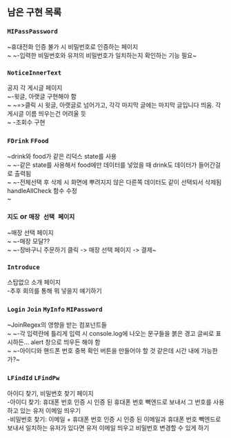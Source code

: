 ## 남은 구현 목록

### `MIPassPassword`

~휴대전화 인증 불가 시 비밀번호로 인증하는 페이지<br/>~
~-입력한 비밀번호와 유저의 비밀번호가 일치하는지 확인하는 기능 필요~

### `NoticeInnerText`

공지 각 게시글 페이지<br/>
~-윗글, 아랫글 구현해야 함<br/>~ 
~=>클릭 시 윗글, 아랫글로 넘어가고, 각각 마지막 글에는 마지막 글입니다 띄움. 각 게시글 이름 띄우는건 어려울 듯<br/>~
-조회수 구현

### `FDrink` `FFood`

~drink와 food가 같은 리덕스 state를 사용<br/>~
~-같은 state를 사용해서 food에만 데이터를 넣었을 때 drink도 데이터가 들어간걸로 출력됨<br/>~
~-전체선택 후 삭제 시 화면에 뿌려지지 않은 다른쪽 데이터도 같이 선택되서 삭제됨 handleAllCheck 함수 수정<br/>~

### `지도` or `매장 선택 페이지`

~매장 선택 페이지<br/>~
~-매장 모달??<br/>~
~-장바구니 주문하기 클릭 -> 매장 선택 페이지 -> 결제~

### `Introduce`

스탑없으 소개 페이지<br/>
-추후 회의를 통해 뭐 넣을지 얘기하기

### `Login` `Join` `MyInfo` `MIPassword`

~JoinRegex의 영향을 받는 컴포넌트들<br/>~
~-각 입력란에 틀리게 입력 시 console.log에 나오는 문구들을 붉은 경고 글씨로 표시하든... alert 창으로 띄우든 해야 함<br/>~
~-아이디와 핸드폰 번호 중복 확인 버튼을 만들어야 할 것 같은데 시간 내에 가능한가?~

### `LFindId` `LFindPw`

아이디 찾기, 비밀번호 찾기 페이지<br/>
-아이디 찾기: 휴대폰 번호 인증 시 인증 된 휴대폰 번호 빽엔드로 보내서 그 번호를 사용하고 있는 유저 이메일 띄우기<br/>
-비밀번호 찾기: 이메일 + 휴대폰 번호 인증 시 인증 된 이메일과 휴대폰 번호 빽엔드로 보내서 일치하는 유저가 있다면 유저 이메일 띄우고 비밀번호 변경할 수 있게 하기
